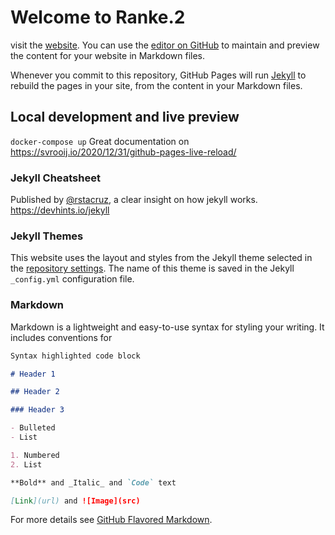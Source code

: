 # Welcome to Ranke.2

visit the [website](https://c2dh.github.io/ranketwo/).
You can use the [editor on GitHub](https://github.com/C2DH/memorycord/edit/master/README.md) to maintain and preview the content for your website in Markdown files.

Whenever you commit to this repository, GitHub Pages will run [Jekyll](https://jekyllrb.com/) to rebuild the pages in your site, from the content in your Markdown files.

## Local development and live preview

`docker-compose up`
Great documentation on https://svrooij.io/2020/12/31/github-pages-live-reload/

### Jekyll Cheatsheet

Published by [@rstacruz](https://ricostacruz.com/), a clear insight on how jekyll works.
https://devhints.io/jekyll

### Jekyll Themes

This website uses the layout and styles from the Jekyll theme selected in the [repository settings](https://github.com/C2DH/ranketwo/settings). The name of this theme is saved in the Jekyll `_config.yml` configuration file.

### Markdown

Markdown is a lightweight and easy-to-use syntax for styling your writing. It includes conventions for

```markdown
Syntax highlighted code block

# Header 1

## Header 2

### Header 3

- Bulleted
- List

1. Numbered
2. List

**Bold** and _Italic_ and `Code` text

[Link](url) and ![Image](src)
```

For more details see [GitHub Flavored Markdown](https://guides.github.com/features/mastering-markdown/).
